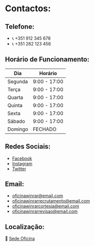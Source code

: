 # Contactos:
## Telefone:
+ :telephone_receiver: +351 912 345 678
+ :telephone_receiver: +351 282 123 456

## Horário de Funcionamento:

|      Dia      | Horário          |
| ------------- | ---------------- |
| Segunda       | 9:00 - 17:00     |
| Terça         | 9:00 - 17:00     |
| Quarta        | 9:00 - 17:00     |
| Quinta        | 9:00 - 17:00     |
| Sexta         | 9:00 - 17:00     |
| Sábado        | 9:00 - 17:00     |
| Domingo       | FECHADO          |

## Redes Sociais:
+ [Facebook](https://www.facebook.com/)
+ [Instagram](https://www.instagram.com/)
+ [Twitter](https://twitter.com) 

## Email:
+ oficinawinrar@email.com
+ oficinawinrarrecrutamento@email.com
+ oficinawinrarcortesia@email.com
+ oficinawinrarrevisao@email.com

## Localização:
  
:round_pushpin: [Sede Oficina](https://www.google.com/search?q=37.011698987033604%2C+-7.921883972344417&rlz=1C1ONGR_pt-PTPT1017PT1017&oq=37.011698987033604%2C+-7.921883972344417&gs_lcrp=EgZjaHJvbWUqBggAEEUYOzIGCAAQRRg70gEHMTkxajBqNKgCALACAA&sourceid=chrome&ie=UTF-8)


